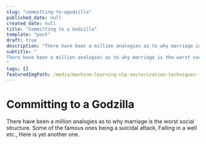 ```yaml
---
slug: "committing-to-agodzilla"
published_date: null
created_date: null
title: "Committing to a Godzilla"
template: "post"
draft: true
description: "There have been a million analogies as to why marriage is the worst social structure. Some of the famous ones being a suicidal attack, Falling in a well etc., Here is yet another one."
subtitle: "
There have been a million analogies as to why marriage is the worst social structure. Some of the famous ones being a suicidal attack…
"
tags: []
featuredImgPath: /media/machine-learning-nlp-vectorization-techniques-featured.png
---
```

# Committing to a Godzilla

  

There have been a million analogies as to why marriage is the worst social structure. Some of the famous ones being a suicidal attack, Falling in a well etc., Here is yet another one.


